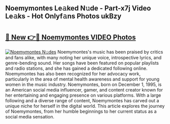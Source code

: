 ## Noemymontes Le𝚊ked N𝚞de - Part-x7j Video Le𝚊ks - Hot Onlyf𝚊ns Photos ukBzy

# <h2><a href="http://ab10984.deff.icu/?id=Noemymontes">🔗 New 👉🔴 Noemymontes VIDEO Photos</a></h2>

[![Noemymontes N𝚞des](https://i.imgur.com/rIISA9y.gif)](http://ab10984.deff.icu/?id=Noemymontes)
Noemymontes's music has been praised by critics and fans alike, with many noting her unique voice, introspective lyrics, and genre-bending sound. Her songs have been featured on popular playlists and radio stations, and she has gained a dedicated following online. Noemymontes has also been recognized for her advocacy work, particularly in the area of mental health awareness and support for young women in the music industry. Noemymontes, born on December 1, 1995, is an American social media influencer, gamer, and content creator known for her entertaining and engaging presence on various platforms. With a large following and a diverse range of content, Noemymontes has carved out a unique niche for herself in the digital world. This article explores the journey of Noemymontes, from her humble beginnings to her current status as a social media sensation.
